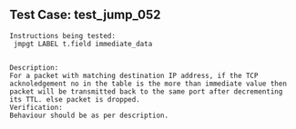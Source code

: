 Test Case: test_jump_052
-----------------------

    Instructions being tested:
	 jmpgt LABEL t.field immediate_data


	Description:
	For a packet with matching destination IP address, if the TCP acknoledgement no in the table is the more than immediate value then packet will be transmitted back to the same port after decrementing its TTL. else packet is dropped.
	Verification:
	Behaviour should be as per description.
